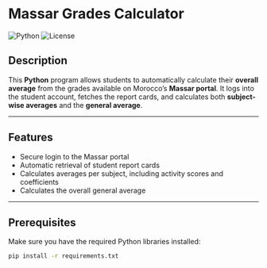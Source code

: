 # Massar Grades Calculator

![Python](https://img.shields.io/badge/Python-3.11-blue)
![License](https://img.shields.io/badge/License-MIT-green)

## Description
This **Python** program allows students to automatically calculate their **overall average** from the grades available on Morocco’s **Massar portal**. It logs into the student account, fetches the report cards, and calculates both **subject-wise averages** and the **general average**.

---

## Features
- Secure login to the Massar portal  
- Automatic retrieval of student report cards  
- Calculates averages per subject, including activity scores and coefficients  
- Calculates the overall general average  

---

## Prerequisites
Make sure you have the required Python libraries installed:

```bash
pip install -r requirements.txt

